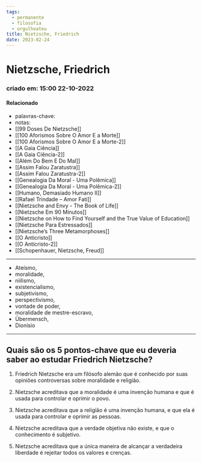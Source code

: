 ```yaml
---
tags:
  - permanente
  - filosofia
  - orgulhoateu
title: Nietzsche, Friedrich
date: 2023-02-24
---
```


# Nietzsche, Friedrich

### criado em: 15:00 22-10-2022

#### Relacionado

- palavras-chave: 
- notas:
- [[99 Doses De Nietzsche]]
- [[100 Aforismos Sobre O Amor E a Morte]]
- [[100 Aforismos Sobre O Amor E a Morte-2]]
- [[A Gaia Ciência]]
- [[A Gaia Ciência-2]]
- [[Além Do Bem E Do Mal]]
- [[Assim Falou Zaratustra]]
- [[Assim Falou Zaratustra-2]]
- [[Genealogia Da Moral - Uma Polêmica]]
- [[Genealogia Da Moral - Uma Polêmica-2]]
- [[Humano, Demasiado Humano II]]
- [[Rafael Trindade – Amor Fati]]
- [[Nietzsche and Envy - The Book of Life]]
- [[Nietzsche Em 90 Minutos]]
- [[Nietzsche on How to Find Yourself and the True Value of Education]]
- [[Nietzsche Para Estressados]]
- [[Nietzsche’s Three Metamorphoses]]
- [[O Anticristo]]
- [[O Anticristo-2]]
- [[Schopenhauer, Nietzsche, Freud]]

---
- Ateísmo, 
- moralidade, 
- niilismo, 
- existencialismo, 
- subjetivismo, 
- perspectivismo, 
- vontade de poder, 
- moralidade de mestre-escravo, 
- Übermensch, 
- Dionísio

---

## Quais são os 5 pontos-chave que eu deveria saber ao estudar Friedrich Nietzsche?

1. Friedrich Nietzsche era um filósofo alemão que é conhecido por suas opiniões controversas sobre moralidade e religião.

2. Nietzsche acreditava que a moralidade é uma invenção humana e que é usada para controlar e oprimir o povo.

3. Nietzsche acreditava que a religião é uma invenção humana, e que ela é usada para controlar e oprimir as pessoas.

4. Nietzsche acreditava que a verdade objetiva não existe, e que o conhecimento é subjetivo.

5. Nietzsche acreditava que a única maneira de alcançar a verdadeira liberdade é rejeitar todos os valores e crenças.
